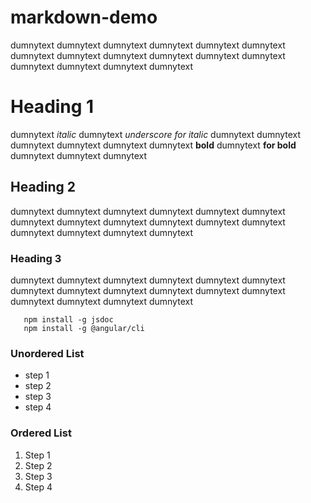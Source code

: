 # markdown-demo
dumnytext dumnytext dumnytext dumnytext dumnytext dumnytext dumnytext dumnytext
dumnytext dumnytext dumnytext dumnytext dumnytext dumnytext dumnytext dumnytext

Heading 1
==========

dumnytext *italic* dumnytext _underscore for italic_ dumnytext dumnytext dumnytext dumnytext
dumnytext dumnytext **bold** dumnytext __for bold__ dumnytext dumnytext dumnytext

Heading 2
-----------

dumnytext dumnytext dumnytext dumnytext dumnytext dumnytext dumnytext dumnytext
dumnytext dumnytext dumnytext dumnytext dumnytext dumnytext dumnytext dumnytext

### Heading 3

dumnytext dumnytext dumnytext dumnytext dumnytext dumnytext dumnytext dumnytext
dumnytext dumnytext dumnytext dumnytext dumnytext dumnytext dumnytext dumnytext

```
   npm install -g jsdoc
   npm install -g @angular/cli
```   
### Unordered List
* step 1
* step 2
* step 3
* step 4

### Ordered List

1. Step 1
2. Step 2
3. Step 3
4. Step 4



